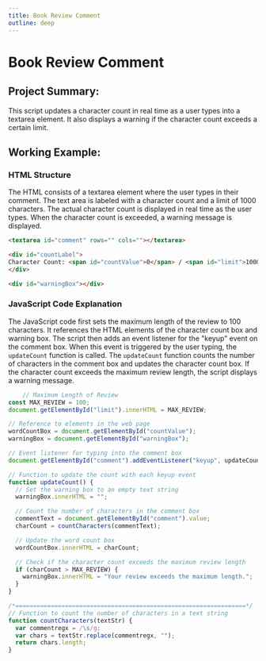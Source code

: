 ```yaml
---
title: Book Review Comment
outline: deep
---
```


<script setup>
import BookReview from '@theme/components/Projects/BookReview.vue'
</script>

# Book Review Comment


## Project Summary:
This script updates a character count in real time as a user types into a textarea element. It also displays a warning if the character count exceeds a certain limit.

## Working Example:

<BookReview/>


### HTML Structure

The HTML consists of a textarea element where the user types in their comment. The text area is labeled with a character count and a limit of 1000 characters. The actual character count is displayed in real time as the user types. When the character count is exceeded, a warning message is displayed.

```html
<textarea id="comment" rows="" cols=""></textarea>

<div id="countLabel">
Character Count: <span id="countValue">0</span> / <span id="limit">1000</span>
</div>

<div id="warningBox"></div>
```
### JavaScript Code Explanation

The JavaScript code first sets the maximum length of the review to 100 characters. It references the HTML elements of the character count box and warning box. The script then adds an event listener for the "keyup" event on the comment box. When this event is triggered by the user typing, the `updateCount` function is called. The `updateCount` function counts the number of characters in the comment box and updates the character count box. If the character count exceeds the maximum review length, the script displays a warning message.

```javascript
    // Maximum Length of Review
const MAX_REVIEW = 100;
document.getElementById("limit").innerHTML = MAX_REVIEW;

// Reference to elements in the web page
wordCountBox = document.getElementById("countValue");
warningBox = document.getElementById("warningBox");

// Event listener for typing into the comment box
document.getElementById("comment").addEventListener("keyup", updateCount);

// Function to update the count with each keyup event
function updateCount() {
  // Set the warning box to an empty text string
  warningBox.innerHTML = "";

  // Count the number of characters in the comment box
  commentText = document.getElementById("comment").value;
  charCount = countCharacters(commentText);

  // Update the word count box
  wordCountBox.innerHTML = charCount;

  // Check if the character count exceeds the maximum review length
  if (charCount > MAX_REVIEW) {
    warningBox.innerHTML = "Your review exceeds the maximum length.";
  }
}

/*=================================================================*/
// Function to count the number of characters in a text string
function countCharacters(textStr) {
  var commentregx = /\s/g;
  var chars = textStr.replace(commentregx, "");
  return chars.length;
}
```